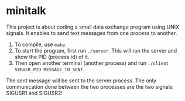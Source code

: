 # minitalk
This project is about coding a small data exchange program using UNIX signals.
It enables to send text messages from one process to another.

1. To compile, use `make`.
2. To start the program, first run `./server`. This will run the server and show the PID (process id) of it.
3. Then open another terminal (another process) and run `./client SERVER_PID MESSAGE_TO_SENT`.
   
The sent message will be sent to the server process. The only communication done between the two processes are the two signals: SIGUSR1 and SIGUSR2!
